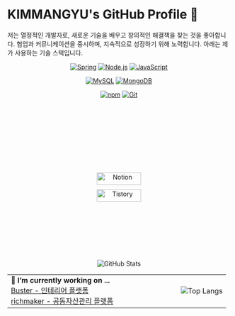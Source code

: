 # KIMMANGYU's GitHub Profile 🌟

저는 열정적인 개발자로, 새로운 기술을 배우고 창의적인 해결책을 찾는 것을 좋아합니다. 협업과 커뮤니케이션을 중시하며, 지속적으로 성장하기 위해 노력합니다. 아래는 제가 사용하는 기술 스택입니다.

<p align="center">
  <!-- Row 1 -->
  <a href="https://spring.io/"><img src="https://img.shields.io/badge/Spring-6DB33F?style=for-the-badge&logo=spring&logoColor=white" alt="Spring" /></a>
  <a href="https://nodejs.org/"><img src="https://img.shields.io/badge/Node.js-43853D?style=for-the-badge&logo=node.js&logoColor=white" alt="Node.js" /></a>
  <a href="https://developer.mozilla.org/en-US/docs/Web/JavaScript"><img src="https://img.shields.io/badge/JavaScript-F7DF1E?style=for-the-badge&logo=javascript&logoColor=black" alt="JavaScript" /></a>
  <!-- Add more badges here -->
</p>
<p align="center">
  <a href="https://www.mysql.com/"><img src="https://img.shields.io/badge/MySQL-4479A1?style=for-the-badge&logo=mysql&logoColor=white" alt="MySQL" /></a>
  <a href="https://www.mongodb.com/"><img src="https://img.shields.io/badge/MongoDB-47A248?style=for-the-badge&logo=mongodb&logoColor=white" alt="MongoDB" /></a>
  <!-- Add more badges here -->
</p>
<p align="center">
    <!-- Row 3 -->
  <a href="https://www.npmjs.com/"><img src="https://img.shields.io/badge/npm-CB3837?style=for-the-badge&logo=npm&logoColor=white" alt="npm" /></a>
  <a href="https://git-scm.com/"><img src="https://img.shields.io/badge/Git-F05032?style=for-the-badge&logo=git&logoColor=white" alt="Git" /></a>
    <!-- Add more badges here -->
</p>




<div align="center" style="display: flex; flex-direction: column; justify-content: center; align-items: center; height: 300px; margin-top: 50px;">
  <!-- Notion Icon and Text -->
  <div style="text-align: center; margin-bottom: 10px;">
    <a href="https://better-tachometer-013.notion.site/85d03d78f0d94c8283bfe5abb25df25c?pvs=4">
      <img src="https://img.shields.io/badge/Notion-000000.svg?style=for-the-badge&logo=Notion&logoColor=white" alt="Notion" width="100" height="28"/>
    </a>
  </div>
  <div style="text-align: center;">
    <a href="https://kimmangyu.tistory.com/">
      <img src="https://img.shields.io/badge/Tistory-000000.svg?style=for-the-badge&logo=Tistory&logoColor=white" alt="Tistory" width="100" height="28"/>
    </a>
  </div>
</div>

<p align="center">
  <img src="https://github-readme-stats.vercel.app/api?username=fierceCry&show_icons=true&theme=radical" alt="GitHub Stats"/>
</p>





<table align="center" border="0" cellpadding="0" cellspacing="0" style="border-collapse: collapse; margin-left: auto; margin-right: auto;">
  <tr>
    <td width="50%" align="left" border-collapse:collapse;>
      <b>🔭 I’m currently working on ...</b><br>
      <a href="https://github.com/fierceCry/wecode48th_Buster.git">Buster - 인테리어 플랫폼</a><br>
      <a href="https://github.com/fierceCry/wecode48th_richmaker_a.git">richmaker - 공동자산관리 플랫폼</a>
    </td>
    <td width="50%" align="right">
      <img src="https://github-readme-stats.vercel.app/api/top-langs/?username=fierceCry&layout=compact&theme=radical" alt="Top Langs"/>
    </td>
  </tr>
</table>
